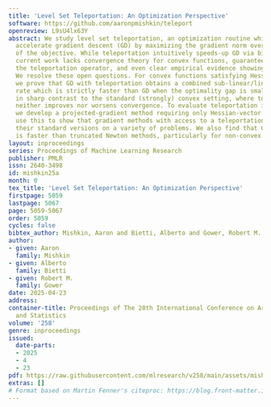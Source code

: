 ```yaml
---
title: 'Level Set Teleportation: An Optimization Perspective'
software: https://github.com/aaronpmishkin/teleport
openreview: L9sU4lx63Y
abstract: We study level set teleportation, an optimization routine which tries to
  accelerate gradient descent (GD) by maximizing the gradient norm over a level set
  of the objective. While teleportation intuitively speeds-up GD via bigger steps,
  current work lacks convergence theory for convex functions, guarantees for solving
  the teleportation operator, and even clear empirical evidence showing this acceleration.
  We resolve these open questions. For convex functions satisfying Hessian stability,
  we prove that GD with teleportation obtains a combined sub-linear/linear convergence
  rate which is strictly faster than GD when the optimality gap is small. This is
  in sharp contrast to the standard (strongly) convex setting, where teleportation
  neither improves nor worsens convergence. To evaluate teleportation in practice,
  we develop a projected-gradient method requiring only Hessian-vector products. We
  use this to show that gradient methods with access to a teleportation oracle out-perform
  their standard versions on a variety of problems. We also find that GD with teleportation
  is faster than truncated Newton methods, particularly for non-convex optimization.
layout: inproceedings
series: Proceedings of Machine Learning Research
publisher: PMLR
issn: 2640-3498
id: mishkin25a
month: 0
tex_title: 'Level Set Teleportation: An Optimization Perspective'
firstpage: 5059
lastpage: 5067
page: 5059-5067
order: 5059
cycles: false
bibtex_author: Mishkin, Aaron and Bietti, Alberto and Gower, Robert M.
author:
- given: Aaron
  family: Mishkin
- given: Alberto
  family: Bietti
- given: Robert M.
  family: Gower
date: 2025-04-23
address:
container-title: Proceedings of The 28th International Conference on Artificial Intelligence
  and Statistics
volume: '258'
genre: inproceedings
issued:
  date-parts:
  - 2025
  - 4
  - 23
pdf: https://raw.githubusercontent.com/mlresearch/v258/main/assets/mishkin25a/mishkin25a.pdf
extras: []
# Format based on Martin Fenner's citeproc: https://blog.front-matter.io/posts/citeproc-yaml-for-bibliographies/
---
```

